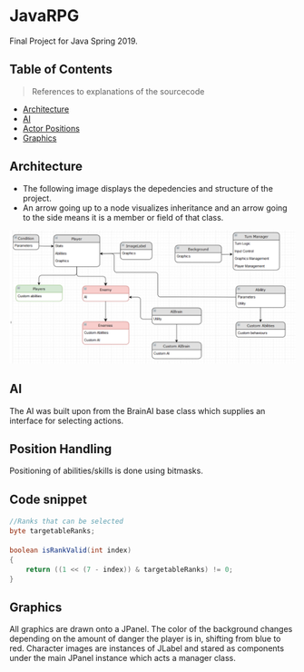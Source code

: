 # JavaRPG

Final Project for Java Spring 2019.

## Table of Contents

> References to explanations of the sourcecode

- [Architecture](#architecture)
- [AI](#ai)
- [Actor Positions](#positionhandling)
- [Graphics](#graphics)


## Architecture

- The following image displays the depedencies and structure of the project.
- An arrow going up to a node visualizes inheritance and an arrow going to the side means it is a member or field of that class.

<a href=""><img src="https://github.com/Glissando/JavaRPG/blob/master/src/images/architecture.png" title="Architecture" alt="Architecture"></a>

## AI

The AI was built upon from the BrainAI base class which supplies an interface for selecting actions.

## Position Handling

Positioning of abilities/skills is done using bitmasks.

## Code snippet

```java
//Ranks that can be selected
byte targetableRanks;

boolean isRankValid(int index)
{
    return ((1 << (7 - index)) & targetableRanks) != 0;
}
```

## Graphics

All graphics are drawn onto a JPanel. The color of the background changes depending on the amount of danger the player is in, shifting from blue to red. Character images are instances of JLabel and stared as components under the main JPanel instance which acts a manager class.